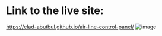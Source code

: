 
# Link to the live site:
https://elad-abutbul.github.io/air-line-control-panel/
![image](https://user-images.githubusercontent.com/123316195/226147496-6e878ba3-3dc2-43dd-b3ce-3e1e4237a3f4.png)
